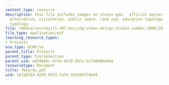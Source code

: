 ```yaml
---
content_type: resource
description: This file includes images on status quo,  official master plan, proposed
  alternative, circulation, public space, land use, education typology and housing
  typology.
file: /media/courses/11-307-beijing-urban-design-studio-summer-2006/1b7a62844235d533fa74103205f7ded4_fboards.pdf
file_type: application/pdf
learning_resource_types:
- Projects
ocw_type: OCWFile
parent_title: Projects
parent_type: CourseSection
parent_uid: e05804bc-efa5-0478-697a-b2f4d40b444a
resourcetype: Document
title: fboards.pdf
uid: 1b7a6284-4235-d533-fa74-103205f7ded4
---
```

